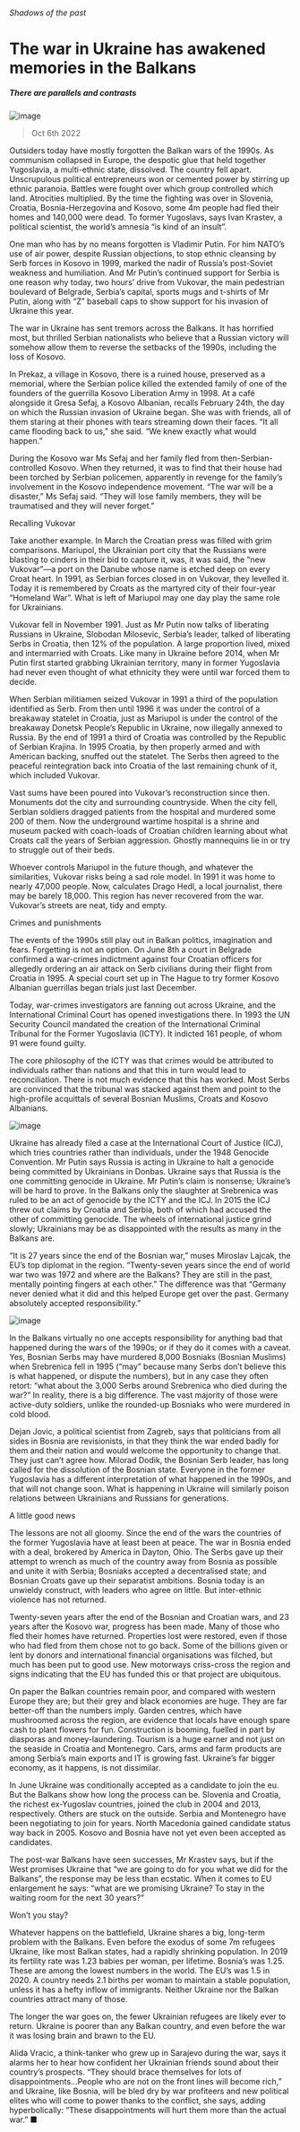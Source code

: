 ###### Shadows of the past
# The war in Ukraine has awakened memories in the Balkans 
##### There are parallels and contrasts 
![image](images/20221008_EUP003.jpg) 
> Oct 6th 2022 
Outsiders today have mostly forgotten the Balkan wars of the 1990s. As communism collapsed in Europe, the despotic glue that held together Yugoslavia, a multi-ethnic state, dissolved. The country fell apart. Unscrupulous political entrepreneurs won or cemented power by stirring up ethnic paranoia. Battles were fought over which group controlled which land. Atrocities multiplied. By the time the fighting was over in Slovenia, Croatia, Bosnia-Herzegovina and Kosovo, some 4m people had fled their homes and 140,000 were dead. To former Yugoslavs, says Ivan Krastev, a political scientist, the world’s amnesia “is kind of an insult”. 
One man who has by no means forgotten is Vladimir Putin. For him NATO’s use of air power, despite Russian objections, to stop ethnic cleansing by Serb forces in Kosovo in 1999, marked the nadir of Russia’s post-Soviet weakness and humiliation. And Mr Putin’s continued support for Serbia is one reason why today, two hours’ drive from Vukovar, the main pedestrian boulevard of Belgrade, Serbia’s capital, sports mugs and t-shirts of Mr Putin, along with “Z” baseball caps to show support for his invasion of Ukraine this year. 
The war in Ukraine has sent tremors across the Balkans. It has horrified most, but thrilled Serbian nationalists who believe that a Russian victory will somehow allow them to reverse the setbacks of the 1990s, including the loss of Kosovo. 
In Prekaz, a village in Kosovo, there is a ruined house, preserved as a memorial, where the Serbian police killed the extended family of one of the founders of the guerrilla Kosovo Liberation Army in 1998. At a café alongside it Gresa Sefaj, a Kosovo Albanian, recalls February 24th, the day on which the Russian invasion of Ukraine began. She was with friends, all of them staring at their phones with tears streaming down their faces. “It all came flooding back to us,” she said. “We knew exactly what would happen.” 
During the Kosovo war Ms Sefaj and her family fled from then-Serbian-controlled Kosovo. When they returned, it was to find that their house had been torched by Serbian policemen, apparently in revenge for the family’s involvement in the Kosovo independence movement. “The war will be a disaster,” Ms Sefaj said. “They will lose family members, they will be traumatised and they will never forget.” 
Recalling Vukovar
Take another example. In March the Croatian press was filled with grim comparisons. Mariupol, the Ukrainian port city that the Russians were blasting to cinders in their bid to capture it, was, it was said, the “new Vukovar”—a port on the Danube whose name is etched deep on every Croat heart. In 1991, as Serbian forces closed in on Vukovar, they levelled it. Today it is remembered by Croats as the martyred city of their four-year “Homeland War”. What is left of Mariupol may one day play the same role for Ukrainians. 
Vukovar fell in November 1991. Just as Mr Putin now talks of liberating Russians in Ukraine, Slobodan Milosevic, Serbia’s leader, talked of liberating Serbs in Croatia, then 12% of the population. A large proportion lived, mixed and intermarried with Croats. Like many in Ukraine before 2014, when Mr Putin first started grabbing Ukrainian territory, many in former Yugoslavia had never even thought of what ethnicity they were until war forced them to decide. 
When Serbian militiamen seized Vukovar in 1991 a third of the population identified as Serb. From then until 1996 it was under the control of a breakaway statelet in Croatia, just as Mariupol is under the control of the breakaway Donetsk People’s Republic in Ukraine, now illegally annexed to Russia. By the end of 1991 a third of Croatia was controlled by the Republic of Serbian Krajina. In 1995 Croatia, by then properly armed and with American backing, snuffed out the statelet. The Serbs then agreed to the peaceful reintegration back into Croatia of the last remaining chunk of it, which included Vukovar. 
Vast sums have been poured into Vukovar’s reconstruction since then. Monuments dot the city and surrounding countryside. When the city fell, Serbian soldiers dragged patients from the hospital and murdered some 200 of them. Now the underground wartime hospital is a shrine and museum packed with coach-loads of Croatian children learning about what Croats call the years of Serbian aggression. Ghostly mannequins lie in or try to struggle out of their beds. 
Whoever controls Mariupol in the future though, and whatever the similarities, Vukovar risks being a sad role model. In 1991 it was home to nearly 47,000 people. Now, calculates Drago Hedl, a local journalist, there may be barely 18,000. This region has never recovered from the war. Vukovar’s streets are neat, tidy and empty. 
Crimes and punishments
The events of the 1990s still play out in Balkan politics, imagination and fears. Forgetting is not an option. On June 8th a court in Belgrade confirmed a war-crimes indictment against four Croatian officers for allegedly ordering an air attack on Serb civilians during their flight from Croatia in 1995. A special court set up in The Hague to try former Kosovo Albanian guerrillas began trials just last December.
Today, war-crimes investigators are fanning out across Ukraine, and the International Criminal Court has opened investigations there. In 1993 the UN Security Council mandated the creation of the International Criminal Tribunal for the Former Yugoslavia (ICTY). It indicted 161 people, of whom 91 were found guilty. 
The core philosophy of the ICTY was that crimes would be attributed to individuals rather than nations and that this in turn would lead to reconciliation. There is not much evidence that this has worked. Most Serbs are convinced that the tribunal was stacked against them and point to the high-profile acquittals of several Bosnian Muslims, Croats and Kosovo Albanians. 
![image](images/20221008_EUP004.jpg) 

Ukraine has already filed a case at the International Court of Justice (ICJ), which tries countries rather than individuals, under the 1948 Genocide Convention. Mr Putin says Russia is acting in Ukraine to halt a genocide being committed by Ukrainians in Donbas. Ukraine says that Russia is the one committing genocide in Ukraine. Mr Putin’s claim is nonsense; Ukraine’s will be hard to prove. In the Balkans only the slaughter at Srebrenica was ruled to be an act of genocide by the ICTY and the ICJ. In 2015 the ICJ threw out claims by Croatia and Serbia, both of which had accused the other of committing genocide. The wheels of international justice grind slowly; Ukrainians may be as disappointed with the results as many in the Balkans are. 
“It is 27 years since the end of the Bosnian war,” muses Miroslav Lajcak, the EU’s top diplomat in the region. “Twenty-seven years since the end of world war two was 1972 and where are the Balkans? They are still in the past, mentally pointing fingers at each other.” The difference was that “Germany never denied what it did and this helped Europe get over the past. Germany absolutely accepted responsibility.” 
![image](images/20221008_EUM925.png) 

In the Balkans virtually no one accepts responsibility for anything bad that happened during the wars of the 1990s; or if they do it comes with a caveat. Yes, Bosnian Serbs may have murdered 8,000 Bosniaks (Bosnian Muslims) when Srebrenica fell in 1995 (“may” because many Serbs don’t believe this is what happened, or dispute the numbers), but in any case they often retort: “what about the 3,000 Serbs around Srebrenica who died during the war?” In reality, there is a big difference. The vast majority of those were active-duty soldiers, unlike the rounded-up Bosniaks who were murdered in cold blood. 
Dejan Jovic, a political scientist from Zagreb, says that politicians from all sides in Bosnia are revisionists, in that they think the war ended badly for them and their nation and would welcome the opportunity to change that. They just can’t agree how. Milorad Dodik, the Bosnian Serb leader, has long called for the dissolution of the Bosnian state. Everyone in the former Yugoslavia has a different interpretation of what happened in the 1990s, and that will not change soon. What is happening in Ukraine will similarly poison relations between Ukrainians and Russians for generations. 
A little good news
The lessons are not all gloomy. Since the end of the wars the countries of the former Yugoslavia have at least been at peace. The war in Bosnia ended with a deal, brokered by America in Dayton, Ohio. The Serbs gave up their attempt to wrench as much of the country away from Bosnia as possible and unite it with Serbia; Bosniaks accepted a decentralised state; and Bosnian Croats gave up their separatist ambitions. Bosnia today is an unwieldy construct, with leaders who agree on little. But inter-ethnic violence has not returned.
Twenty-seven years after the end of the Bosnian and Croatian wars, and 23 years after the Kosovo war, progress has been made. Many of those who fled their homes have returned. Properties lost were restored, even if those who had fled from them chose not to go back. Some of the billions given or lent by donors and international financial organisations was filched, but much has been put to good use. New motorways criss-cross the region and signs indicating that the EU has funded this or that project are ubiquitous. 
On paper the Balkan countries remain poor, and compared with western Europe they are; but their grey and black economies are huge. They are far better-off than the numbers imply. Garden centres, which have mushroomed across the region, are evidence that locals have enough spare cash to plant flowers for fun. Construction is booming, fuelled in part by diasporas and money-laundering. Tourism is a huge earner and not just on the seaside in Croatia and Montenegro. Cars, arms and farm products are among Serbia’s main exports and IT is growing fast. Ukraine’s far bigger economy, as it happens, is not dissimilar.
In June Ukraine was conditionally accepted as a candidate to join the eu. But the Balkans show how long the process can be. Slovenia and Croatia, the richest ex-Yugoslav countries, joined the club in 2004 and 2013, respectively. Others are stuck on the outside. Serbia and Montenegro have been negotiating to join for years. North Macedonia gained candidate status way back in 2005. Kosovo and Bosnia have not yet even been accepted as candidates. 
The post-war Balkans have seen successes, Mr Krastev says, but if the West promises Ukraine that “we are going to do for you what we did for the Balkans”, the response may be less than ecstatic. When it comes to EU enlargement he says: “what are we promising Ukraine? To stay in the waiting room for the next 30 years?” 
Won’t you stay?
Whatever happens on the battlefield, Ukraine shares a big, long-term problem with the Balkans. Even before the exodus of some 7m refugees Ukraine, like most Balkan states, had a rapidly shrinking population. In 2019 its fertility rate was 1.23 babies per woman, per lifetime. Bosnia’s was 1.25. These are among the lowest numbers in the world. The EU’s was 1.5 in 2020. A country needs 2.1 births per woman to maintain a stable population, unless it has a hefty inflow of immigrants. Neither Ukraine nor the Balkan countries attract many of those. 
The longer the war goes on, the fewer Ukrainian refugees are likely ever to return. Ukraine is poorer than any Balkan country, and even before the war it was losing brain and brawn to the EU. 
Alida Vracic, a think-tanker who grew up in Sarajevo during the war, says it alarms her to hear how confident her Ukrainian friends sound about their country’s prospects. “They should brace themselves for lots of disappointments…People who are not on the front lines will become rich,” and Ukraine, like Bosnia, will be bled dry by war profiteers and new political elites who will come to power thanks to the conflict, she says, adding hyperbolically: “These disappointments will hurt them more than the actual war.” ■

